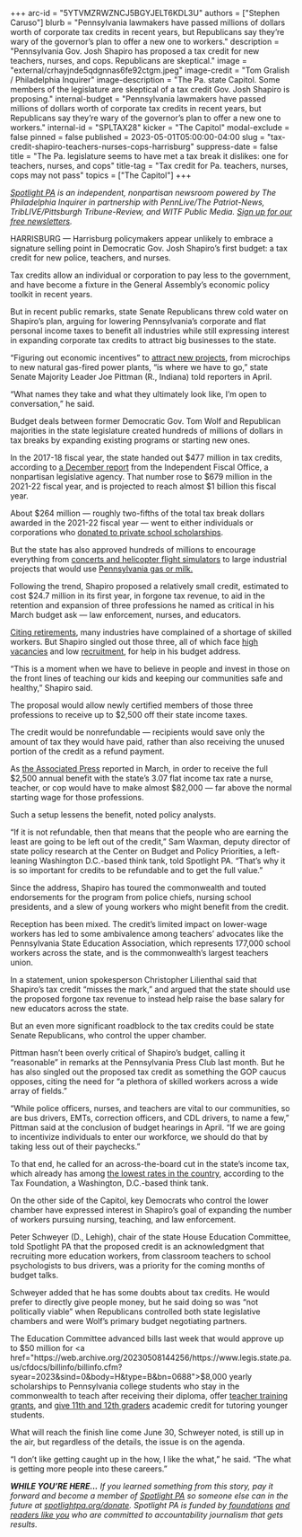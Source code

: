 +++
arc-id = "5YTVMZRWZNCJ5BGYJELT6KDL3U"
authors = ["Stephen Caruso"]
blurb = "Pennsylvania lawmakers have passed millions of dollars worth of corporate tax credits in recent years, but Republicans say they’re wary of the governor’s plan to offer a new one to workers."
description = "Pennsylvania Gov. Josh Shapiro has proposed a tax credit for new teachers, nurses, and cops. Republicans are skeptical."
image = "external/crhayjnde5qdgnnas6fe92ctgm.jpeg"
image-credit = "Tom Gralish / Philadelphia Inquirer"
image-description = "The Pa. state Capitol. Some members of the legislature are skeptical of a tax credit Gov. Josh Shapiro is proposing."
internal-budget = "Pennsylvania lawmakers have passed millions of dollars worth of corporate tax credits in recent years, but Republicans say they’re wary of the governor’s plan to offer a new one to workers."
internal-id = "SPLTAX28"
kicker = "The Capitol"
modal-exclude = false
pinned = false
published = 2023-05-01T05:00:00-04:00
slug = "tax-credit-shapiro-teachers-nurses-cops-harrisburg"
suppress-date = false
title = "The Pa. legislature seems to have met a tax break it dislikes: one for teachers, nurses, and cops"
title-tag = "Tax credit for Pa. teachers, nurses, cops may not pass"
topics = ["The Capitol"]
+++

<a href="https://www.spotlightpa.org/"><i>Spotlight PA</i></a><i> is an independent, nonpartisan newsroom powered by The Philadelphia Inquirer in partnership with PennLive/The Patriot-News, TribLIVE/Pittsburgh Tribune-Review, and WITF Public Media. </i><a href="https://www.spotlightpa.org/newsletters"><i>Sign up for our free newsletters</i></a><i>.</i>

HARRISBURG — Harrisburg policymakers appear unlikely to embrace a signature selling point in Democratic Gov. Josh Shapiro’s first budget: a tax credit for new police, teachers, and nurses.

Tax credits allow an individual or corporation to pay less to the government, and have become a fixture in the General Assembly’s economic policy toolkit in recent years.

But in recent public remarks, state Senate Republicans threw cold water on Shapiro’s plan, arguing for lowering Pennsylvania’s corporate and flat personal income taxes to benefit all industries while still expressing interest in expanding corporate tax credits to attract big businesses to the state.

<script src="https://www.spotlightpa.org/embed.js" async></script><div data-spl-embed-version="1" data-spl-src="https://www.spotlightpa.org/embeds/newsletter/"></div>

“Figuring out economic incentives” to <a href="https://www.nbcphiladelphia.com/news/local/war-of-the-states-ev-chip-makers-lavished-with-subsidies/3537661/">attract new projects</a>, from microchips to new natural gas-fired power plants, “is where we have to go,” state Senate Majority Leader Joe Pittman (R., Indiana) told reporters in April.

“What names they take and what they ultimately look like, I’m open to conversation,” he said.

Budget deals between former Democratic Gov. Tom Wolf and Republican majorities in the state legislature created hundreds of millions of dollars in tax breaks by expanding existing programs or starting new ones.

In the 2017-18 fiscal year, the state handed out $477 million in tax credits, according to <a href="https://web.archive.org/20230127190028/http://www.ifo.state.pa.us/download.cfm?file=Resources/Documents/Tax_Credit_and_Other_Incentives_2022.pdf">a December report</a> from the Independent Fiscal Office, a nonpartisan legislative agency. That number rose to $679 million in the 2021-22 fiscal year, and is projected to reach almost $1 billion this fiscal year.

About $264 million — roughly two-fifths of the total tax break dollars awarded in the 2021-22 fiscal year — went to either individuals or corporations who <a href="https://www.spotlightpa.org/news/2022/07/pa-private-school-tax-credit-expansion-transparency/">donated to private school scholarships</a>.

But the state has also approved hundreds of millions to encourage everything from <a href="https://www.pennlive.com/news/2021/06/no-tax-cuts-for-all-but-tax-breaks-for-some-in-budget-package.html">concerts and helicopter flight simulators</a> to large industrial projects that would use <a href="https://www.spotlightpa.org/news/2022/11/pa-natural-gas-hydrogen-hub-tax-credit-tom-wolf-legislature/#:~:text=Tom%20Wolf%20has%20signed%20a,Republicans%20in%20the%20General%20Assembly.">Pennsylvania gas or milk.</a>

Following the trend, Shapiro proposed a relatively small credit, estimated to cost $24.7 million in its first year, in forgone tax revenue, to aid in the retention and expansion of three professions he named as critical in his March budget ask — law enforcement, nurses, and educators.

<a href="https://web.archive.org/20221227081041/https://www.nytimes.com/2022/12/27/business/economy/labor-shortage-retirees-boomers.html">Citing retirements</a>, many industries have complained of a shortage of skilled workers. But Shapiro singled out those three, all of which face <a href="https://www.wfmz.com/news/area/pennsylvania/pa-officials-proposing-programs-aimed-at-addressing-nursing-shortage/article_b72af392-c9bb-11ed-8e7b-53509bf10db8.html">high</a> <a href="https://whyy.org/articles/pennsylvania-police-shortage-ag-shapiro-commissioner-outlaw-harrisburg/">vacancies</a> and low <a href="https://whyy.org/articles/pennsylvania-leaders-solutions-teacher-shortage/">recruitment</a>, for help in his budget address.

“This is a moment when we have to believe in people and invest in those on the front lines of teaching our kids and keeping our communities safe and healthy,” Shapiro said.

The proposal would allow newly certified members of those three professions to receive up to $2,500 off their state income taxes.

The credit would be nonrefundable — recipients would save only the amount of tax they would have paid, rather than also receiving the unused portion of the credit as a refund payment.

As <a href="https://apnews.com/article/pennsylvania-shapiro-teacher-police-nurse-tax-credit-efb5c6afd22a62787d83df172c6ccd5e">the Associated Press</a> reported in March, in order to receive the full $2,500 annual benefit with the state’s 3.07 flat income tax rate a nurse, teacher, or cop would have to make almost $82,000 — far above the normal starting wage for those professions.

Such a setup lessens the benefit, noted policy analysts.

“If it is not refundable, then that means that the people who are earning the least are going to be left out of the credit,” Sam Waxman, deputy director of state policy research at the Center on Budget and Policy Priorities, a left-leaning Washington D.C.-based think tank, told Spotlight PA. “That’s why it is so important for credits to be refundable and to get the full value.”

Since the address, Shapiro has toured the commonwealth and touted endorsements for the program from police chiefs, nursing school presidents, and a slew of young workers who might benefit from the credit.

Reception has been mixed. The credit’s limited impact on lower-wage workers has led to some ambivalence among teachers’ advocates like the Pennsylvania State Education Association, which represents 177,000 school workers across the state, and is the commonwealth’s largest teachers union.

In a statement, union spokesperson Christopher Lilienthal said that Shapiro’s tax credit “misses the mark,” and argued that the state should use the proposed forgone tax revenue to instead help raise the base salary for new educators across the state.

But an even more significant roadblock to the tax credits could be state Senate Republicans, who control the upper chamber.

Pittman hasn’t been overly critical of Shapiro’s budget, calling it “reasonable” in remarks at the Pennsylvania Press Club last month. But he has also singled out the proposed tax credit as something the GOP caucus opposes, citing the need for “a plethora of skilled workers across a wide array of fields.”

“While police officers, nurses, and teachers are vital to our communities, so are bus drivers, EMTs, correction officers, and CDL drivers, to name a few,” Pittman said at the conclusion of budget hearings in April. “If we are going to incentivize individuals to enter our workforce, we should do that by taking less out of their paychecks.”

To that end, he called for an across-the-board cut in the state’s income tax, which already has among <a href="https://web.archive.org/20200220170201/https://taxfoundation.org/publications/state-individual-income-tax-rates-and-brackets/#Table">the lowest rates in the country</a>, according to the Tax Foundation, a Washington, D.C.-based think tank.

On the other side of the Capitol, key Democrats who control the lower chamber have expressed interest in Shapiro’s goal of expanding the number of workers pursuing nursing, teaching, and law enforcement.

Peter Schweyer (D., Lehigh), chair of the state House Education Committee, told Spotlight PA that the proposed credit is an acknowledgment that recruiting more education workers, from classroom teachers to school psychologists to bus drivers, was a priority for the coming months of budget talks.

Schweyer added that he has some doubts about tax credits. He would prefer to directly give people money, but he said doing so was “not politically viable” when Republicans controlled both state legislative chambers and were Wolf’s primary budget negotiating partners.

<script src="https://www.spotlightpa.org/embed.js" async></script><div data-spl-embed-version="1" data-spl-src="https://www.spotlightpa.org/embeds/donate/"></div>

The Education Committee advanced bills last week that would approve up to $50 million for <a href="https://web.archive.org/20230508144256/https://www.legis.state.pa.us/cfdocs/billinfo/billinfo.cfm?syear=2023&sind=0&body=H&type=B&bn=0688">$8,000 yearly scholarships</a> to Pennsylvania college students who stay in the commonwealth to teach after receiving their diploma, offer <a href="https://web.archive.org/20230504132936/https://www.legis.state.pa.us/cfdocs/billinfo/billinfo.cfm?syear=2023&sInd=0&body=H&type=B&bn=141">teacher training grants</a>, and <a href="https://www.legis.state.pa.us/cfdocs/billinfo/billinfo.cfm?syear=2023&sind=0&body=H&type=B&bn=100">give 11th and 12th graders</a> academic credit for tutoring younger students.

What will reach the finish line come June 30, Schweyer noted, is still up in the air, but regardless of the details, the issue is on the agenda.

“I don’t like getting caught up in the how, I like the what,” he said. “The what is getting more people into these careers.”

<i><b>WHILE YOU’RE HERE...</b></i><i> If you learned something from this story, pay it forward and become a member of </i><a href="https://www.spotlightpa.org/"><i>Spotlight PA</i></a><i> so someone else can in the future at </i><a href="https://www.spotlightpa.org/donate"><i>spotlightpa.org/donate</i></a><i>. Spotlight PA is funded by</i><a href="https://www.spotlightpa.org/support"><i> foundations</i></a><i> </i><a href="https://www.spotlightpa.org/support"><i>and readers like you</i></a><i> who are committed to accountability journalism that gets results.</i>
